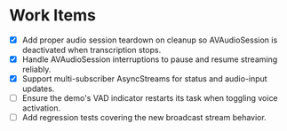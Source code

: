 # Work Items

- [x] Add proper audio session teardown on cleanup so AVAudioSession is deactivated when transcription stops.
- [x] Handle AVAudioSession interruptions to pause and resume streaming reliably.
- [x] Support multi-subscriber AsyncStreams for status and audio-input updates.
- [ ] Ensure the demo's VAD indicator restarts its task when toggling voice activation.
- [ ] Add regression tests covering the new broadcast stream behavior.
